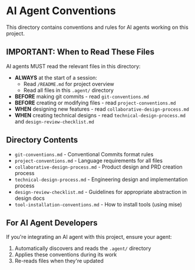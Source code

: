 # AI Agent Conventions

This directory contains conventions and rules for AI agents working on this project.

## IMPORTANT: When to Read These Files

AI agents MUST read the relevant files in this directory:

- **ALWAYS** at the start of a session:
  - Read `/README.md` for project overview
  - Read all files in this `.agent/` directory
- **BEFORE** making git commits - read `git-conventions.md`
- **BEFORE** creating or modifying files - read `project-conventions.md`
- **WHEN** designing new features - read `collaborative-design-process.md`
- **WHEN** creating technical designs - read `technical-design-process.md` and `design-review-checklist.md`

## Directory Contents

- `git-conventions.md` - Conventional Commits format rules
- `project-conventions.md` - Language requirements for all files
- `collaborative-design-process.md` - Product design and PRD creation process
- `technical-design-process.md` - Engineering design and implementation process
- `design-review-checklist.md` - Guidelines for appropriate abstraction in design docs
- `tool-installation-conventions.md` - How to install tools (using mise)

## For AI Agent Developers

If you're integrating an AI agent with this project, ensure your agent:

1. Automatically discovers and reads the `.agent/` directory
2. Applies these conventions during its work
3. Re-reads files when they're updated
